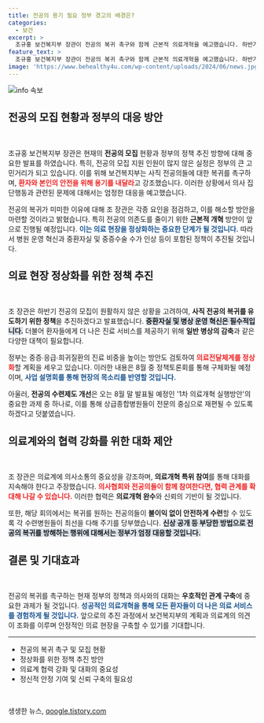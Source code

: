 ```yaml
---
title: 전공의 용기 필요 정부 경고의 배경은?
categories:
  - 보건
excerpt: >
  조규홍 보건복지부 장관이 전공의 복귀 촉구와 함께 근본적 의료개혁을 예고했습니다. 하반기 전공의 모집 인원이 적고, 복귀 방해 행위에 대한 엄정 대응을 밝힌 가운데, 의료계의 협력을 강조했습니다. 클릭해서 자세한 내용을 확인하세요!
feature_text: >
  조규홍 보건복지부 장관이 전공의 복귀 촉구와 함께 근본적 의료개혁을 예고했습니다. 하반기 전공의 모집 인원이 적고, 복귀 방해 행위에 대한 엄정 대응을 밝힌 가운데, 의료계의 협력을 강조했습니다. 클릭해서 자세한 내용을 확인하세요!
image: 'https://www.behealthy4u.com/wp-content/uploads/2024/06/news.jpg'
---
```


<p><img src="https://www.behealthy4u.com/wp-content/uploads/2024/06/news.jpg" alt="info 속보" /></p>

<h2 data-ke-size="size26">전공의 모집 현황과 정부의 대응 방안</h2>

<p data-ke-size="size16">&nbsp;</p>

<p>조규홍 보건복지부 장관은 현재의 <b>전공의 모집</b> 현황과 정부의 정책 추진 방향에 대해 중요한 발표를 하였습니다. 특히, 전공의 모집 지원 인원이 많지 않은 실정은 정부의 큰 고민거리가 되고 있습니다. 이를 위해 보건복지부는 사직 전공의들에 대한 복귀를 촉구하며, <b><span style="color: #ee2323;">환자와 본인의 안전을 위해 용기를 내달라</span></b>고 강조했습니다. 이러한 상황에서 의사 집단행동과 관련된 문제에 대해서는 엄정한 대응을 예고했습니다.</p>

<p>전공의 복귀가 미미한 이유에 대해 조 장관은 각종 요인을 점검하고, 이를 해소할 방안을 마련할 것이라고 밝혔습니다. 특히 전공의 의존도를 줄이기 위한 <b>근본적 개혁</b> 방안이 앞으로 진행될 예정입니다. <b><span style="color: #1a5490;">이는 의료 현장을 정상화하는 중요한 단계가 될 것입니다.</span></b> 따라서 병원 운영 혁신과 중환자실 및 중증수술 수가 인상 등이 포함된 정책이 추진될 것입니다.</p>

<h2 data-ke-size="size26">의료 현장 정상화를 위한 정책 추진</h2>

<p data-ke-size="size16">&nbsp;</p>

<p>조 장관은 하반기 전공의 모집이 원활하지 않은 상황을 고려하여, <b>사직 전공의 복귀를 유도하기 위한 정책</b>을 추진하겠다고 발표했습니다. <b><span style="background-color: #21538527;">중환자실 및 병상 운영 혁신은 필수적입니다.</span></b> 더불어 환자들에게 더 나은 진료 서비스를 제공하기 위해 <b>일반 병상의 감축</b>과 같은 다양한 대책이 필요합니다.</p>

<p>정부는 중증∙응급∙희귀질환의 진료 비중을 높이는 방안도 검토하여 <b><span style="color: #ee2323;">의료전달체계를 정상화</span></b>할 계획을 세우고 있습니다. 이러한 내용은 8월 중 정책토론회를 통해 구체화될 예정이며, <b><span style="color: #1a5490;">사업 설명회를 통해 현장의 목소리를 반영할 것입니다.</span></b></p>

<p>아울러, <b>전공의 수련제도 개선</b>은 오는 8월 말 발표될 예정인 '1차 의료개혁 실행방안'의 중요한 과제 중 하나로, 이를 통해 상급종합병원들이 전문의 중심으로 재편될 수 있도록 하겠다고 덧붙였습니다.</p>

<h2 data-ke-size="size26">의료계와의 협력 강화를 위한 대화 제안</h2>

<p data-ke-size="size16">&nbsp;</p>

<p>조 장관은 의료계에 의사소통의 중요성을 강조하며, <b>의료개혁 특위 참여</b>를 통해 대화를 지속해야 한다고 주장했습니다. <b><span style="color: #ee2323;">의사협회와 전공의들이 함께 참여한다면, 협력 관계를 확대해 나갈 수 있습니다.</span></b> 이러한 협력은 <b>의료개혁 완수</b>와 신뢰의 기반이 될 것입니다.</p>

<p>또한, 해당 회의에서는 복귀를 원하는 전공의들이 <b>불이익 없이 안전하게 수련</b>할 수 있도록 각 수련병원들이 최선을 다해 주기를 당부했습니다. <b><span style="background-color: #21538527;">신상 공개 등 부당한 방법으로 전공의 복귀를 방해하는 행위에 대해서는 정부가 엄정 대응할 것입니다.</span></b></p>

<h2 data-ke-size="size26">결론 및 기대효과</h2>

<p data-ke-size="size16">&nbsp;</p>

<p>전공의 복귀를 촉구하는 현재 정부의 정책과 의사와의 대화는 <b>우호적인 관계 구축</b>에 중요한 과제가 될 것입니다. <b><span style="color: #1a5490;">성공적인 의료개혁을 통해 모든 환자들이 더 나은 의료 서비스를 경험하게 될 것입니다.</span></b> 앞으로의 추진 과정에서 보건복지부의 계획과 의료계의 의견이 조화를 이루며 안정적인 의료 현장을 구축할 수 있기를 기대합니다.</p>

<hr>

<ul>
  <li>전공의 복귀 촉구 및 모집 현황</li>
  <li>정상화를 위한 정책 추진 방안</li>
  <li>의료계 협력 강화 및 대화의 중요성</li>
  <li>정신적 안정 기여 및 신뢰 구축의 필요성</li>
</ul>

<p data-ke-size="size16">&nbsp;</p>
생생한 뉴스, <a href="https://qoogle.tistory.com" rel="dofollow">qoogle.tistory.com</a>


